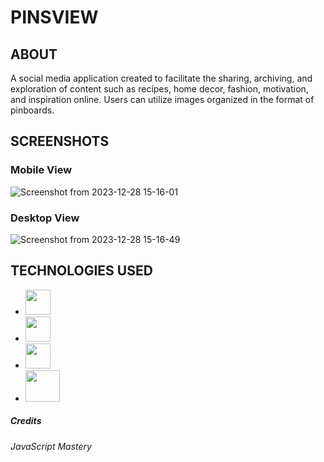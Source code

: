 # PINSVIEW #
## ABOUT ##

A social media application created to facilitate the sharing, archiving, and exploration of content such as recipes, home decor, fashion, motivation, and inspiration online. Users can utilize images organized in the format of pinboards.

## SCREENSHOTS ##
### Mobile View ###
![Screenshot from 2023-12-28 15-16-01](https://github.com/jessvasq/PinsView/assets/119137671/299fec34-962d-4d08-a6fc-0d5e9d868cc6)

### Desktop View ###
![Screenshot from 2023-12-28 15-16-49](https://github.com/jessvasq/PinsView/assets/119137671/39818483-7506-41af-9582-955ccf81331c)

## TECHNOLOGIES USED ##
* <img src='https://github.com/jessvasq/PinsView/assets/119137671/f0848d9a-fa63-44b1-9ed6-8c8d6f33d3a9' width=40px height=40px> 
* <img src='https://github.com/jessvasq/PinsView/assets/119137671/e7fef7df-0850-4af9-a625-0e57cec2c442' width=40px height=40px> 
* <img src='https://github.com/jessvasq/PinsView/assets/119137671/7f1757f9-4909-4449-8a5d-8259485eb88f' width=40px height=40px> 
* <img src='https://github.com/jessvasq/PinsView/assets/119137671/ea552cfd-1ba7-45b2-8a27-0a3ffba4469b' width=55px height=50px> 

##### Credits #####
###### JavaScript Mastery ######
